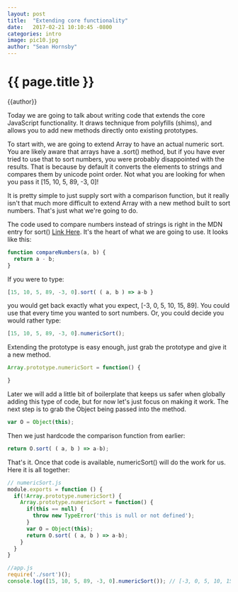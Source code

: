 ```yaml
---
layout: post
title:  "Extending core functionality"
date:   2017-02-21 10:10:45 -0800
categories: intro
image: pic10.jpg
author: "Sean Hornsby"
---
```


{{ page.title }}
================
{{author}}

Today we are going to talk about writing code that extends the core JavaScript functionality.
It draws technique from polyfills (shims), and allows you to add new methods directly onto existing
prototypes.

To start with, we are going to extend Array to have an actual numeric sort. You are likely aware that
arrays have a .sort() method, but if you have ever tried to use that to sort numbers, you were probably
disappointed with the results. That is because by default it converts the elements to strings and compares
them by unicode point order. Not what you are looking for when you pass it [15, 10, 5, 89, -3, 0]!

It is pretty simple to just supply sort with a comparison function, but it really isn't that much more difficult
to extend Array with a new method built to sort numbers. That's just what we're going to do.

The code used to compare numbers instead of strings is right in the MDN entry for sort() <a href="https://developer.mozilla.org/en-US/docs/Web/JavaScript/Reference/Global_Objects/Array/sort">Link Here</a>. It's the heart
of what we are going to use. It looks like this:

```javascript
function compareNumbers(a, b) {
  return a - b;
}
```

If you were to type:
```javascript
[15, 10, 5, 89, -3, 0].sort( ( a, b ) => a-b }
```
you would get back exactly what you expect, [-3, 0, 5, 10, 15, 89]. You could use that every time you wanted to sort numbers.
Or, you could decide you would rather type:
```javascript
[15, 10, 5, 89, -3, 0].numericSort();
```
Extending the prototype is easy enough, just grab the prototype and give it a new method.
```javascript
Array.prototype.numericSort = function() {

}
```
Later we will add a little bit of boilerplate that keeps us safer when globally adding this type of code, 
but for now let's just focus on making it work. The next step is to grab the Object being passed into the method.

```javascript
var O = Object(this);
```
Then we just hardcode the comparison function from earlier:
```javascript
return O.sort( ( a, b ) => a-b);
```
That's it. Once that code is available, numericSort() will do the work for us. Here it is all together:
```javascript
// numericSort.js
module.exports = function () {
  if(!Array.prototype.numericSort) {
    Array.prototype.numericSort = function() {
      if(this == null) {
        throw new TypeError('this is null or not defined');
      }
      var O = Object(this);
      return O.sort( ( a, b ) => a-b);
    }
  }
}

//app.js
require('./sort')();
console.log([15, 10, 5, 89, -3, 0].numericSort()); // [-3, 0, 5, 10, 15, 89]
```

